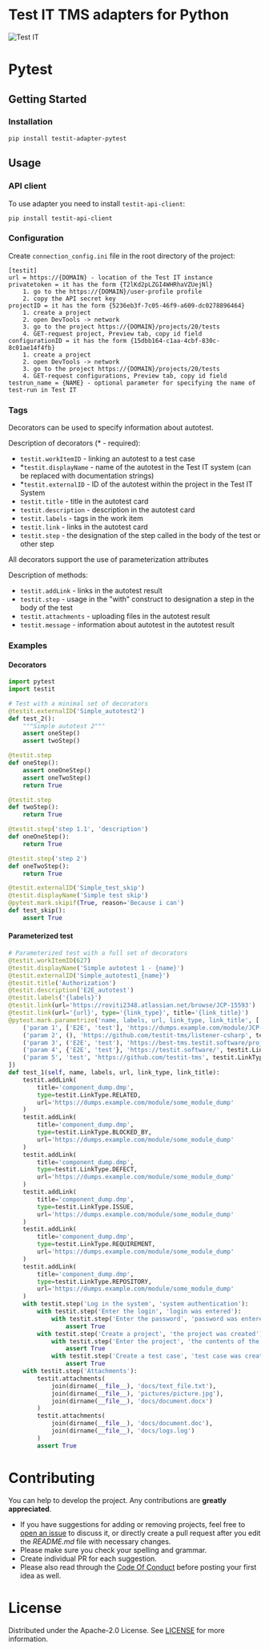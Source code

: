 # Test IT TMS adapters for Python
![Test IT](https://raw.githubusercontent.com/testit-tms/adapters-python/master/images/banner.png)

# Pytest

## Getting Started

### Installation
```
pip install testit-adapter-pytest
```

## Usage

### API client

To use adapter you need to install `testit-api-client`:
```
pip install testit-api-client
```

### Configuration

Create `connection_config.ini` file in the root directory of the project:
```
[testit]
url = https://{DOMAIN} - location of the Test IT instance
privatetoken = it has the form {T2lKd2pLZGI4WHRhaVZUejNl}
    1. go to the https://{DOMAIN}/user-profile profile
    2. copy the API secret key
projectID = it has the form {5236eb3f-7c05-46f9-a609-dc0278896464}
    1. create a project
    2. open DevTools -> network
    3. go to the project https://{DOMAIN}/projects/20/tests
    4. GET-request project, Preview tab, copy id field
configurationID = it has the form {15dbb164-c1aa-4cbf-830c-8c01ae14f4fb}
    1. create a project
    2. open DevTools -> network
    3. go to the project https://{DOMAIN}/projects/20/tests
    4. GET-request configurations, Preview tab, copy id field
testrun_name = {NAME} - optional parameter for specifying the name of test-run in Test IT
```

### Tags

Decorators can be used to specify information about autotest.

Description of decorators (\* - required):
- `testit.workItemID` - linking an autotest to a test case
- \*`testit.displayName` - name of the autotest in the Test IT system (can be replaced with documentation strings)
- \*`testit.externalID` - ID of the autotest within the project in the Test IT System
- `testit.title` - title in the autotest card
- `testit.description` - description in the autotest card
- `testit.labels` - tags in the work item
- `testit.link` - links in the autotest card
- `testit.step` - the designation of the step called in the body of the test or other step

All decorators support the use of parameterization attributes

Description of methods:
- `testit.addLink` - links in the autotest result
- `testit.step` - usage in the "with" construct to designation a step in the body of the test
- `testit.attachments` - uploading files in the autotest result
- `testit.message` - information about autotest in the autotest result

### Examples

#### Decorators
```py
import pytest
import testit

# Test with a minimal set of decorators
@testit.externalID('Simple_autotest2')
def test_2():
    """Simple autotest 2"""
    assert oneStep()
    assert twoStep()

@testit.step
def oneStep():
    assert oneOneStep()
    assert oneTwoStep()
    return True

@testit.step
def twoStep():
    return True

@testit.step('step 1.1', 'description')
def oneOneStep():
    return True

@testit.step('step 2')
def oneTwoStep():
    return True

@testit.externalID('Simple_test_skip')
@testit.displayName('Simple test skip')
@pytest.mark.skipif(True, reason='Because i can')
def test_skip():
    assert True
```

#### Parameterized test
```py
# Parameterized test with a full set of decorators
@testit.workItemID(627)
@testit.displayName('Simple autotest 1 - {name}')
@testit.externalID('Simple_autotest1_{name}')
@testit.title('Authorization')
@testit.description('E2E_autotest')
@testit.labels('{labels}')
@testit.link(url='https://roviti2348.atlassian.net/browse/JCP-15593')
@testit.link(url='{url}', type='{link_type}', title='{link_title}')
@pytest.mark.parametrize('name, labels, url, link_type, link_title', [
    ('param 1', ['E2E', 'test'], 'https://dumps.example.com/module/JCP-15593', testit.LinkType.DEFECT, 'JCP-15593'),
    ('param 2', (), 'https://github.com/testit-tms/listener-csharp', testit.LinkType.RELATED, 'Listener'),
    ('param 3', ('E2E', 'test'), 'https://best-tms.testit.software/projects', testit.LinkType.REQUIREMENT, ''),
    ('param 4', {'E2E', 'test'}, 'https://testit.software/', testit.LinkType.BLOCKED_BY, 'Test IT'),
    ('param 5', 'test', 'https://github.com/testit-tms', testit.LinkType.REPOSITORY, 'GitHub')
])
def test_1(self, name, labels, url, link_type, link_title):
    testit.addLink(
        title='component_dump.dmp',
        type=testit.LinkType.RELATED,
        url='https://dumps.example.com/module/some_module_dump'
    )
    testit.addLink(
        title='component_dump.dmp',
        type=testit.LinkType.BLOCKED_BY,
        url='https://dumps.example.com/module/some_module_dump'
    )
    testit.addLink(
        title='component_dump.dmp',
        type=testit.LinkType.DEFECT,
        url='https://dumps.example.com/module/some_module_dump'
    )
    testit.addLink(
        title='component_dump.dmp',
        type=testit.LinkType.ISSUE,
        url='https://dumps.example.com/module/some_module_dump'
    )
    testit.addLink(
        title='component_dump.dmp',
        type=testit.LinkType.REQUIREMENT,
        url='https://dumps.example.com/module/some_module_dump'
    )
    testit.addLink(
        title='component_dump.dmp',
        type=testit.LinkType.REPOSITORY,
        url='https://dumps.example.com/module/some_module_dump'
    )
    with testit.step('Log in the system', 'system authentication'):
        with testit.step('Enter the login', 'login was entered'):
            with testit.step('Enter the password', 'password was entered'):
                assert True
        with testit.step('Create a project', 'the project was created'):
            with testit.step('Enter the project', 'the contents of the project are displayed'):
                assert True
            with testit.step('Create a test case', 'test case was created'):
                assert True
    with testit.step('Attachments'):
        testit.attachments(
            join(dirname(__file__), 'docs/text_file.txt'),
            join(dirname(__file__), 'pictures/picture.jpg'),
            join(dirname(__file__), 'docs/document.docx')
        )
        testit.attachments(
            join(dirname(__file__), 'docs/document.doc'),
            join(dirname(__file__), 'docs/logs.log')
        )
        assert True
```

# Contributing

You can help to develop the project. Any contributions are **greatly appreciated**.

* If you have suggestions for adding or removing projects, feel free to [open an issue](https://github.com/testit-tms/adapters-python/issues/new) to discuss it, or directly create a pull request after you edit the *README.md* file with necessary changes.
* Please make sure you check your spelling and grammar.
* Create individual PR for each suggestion.
* Please also read through the [Code Of Conduct](https://github.com/testit-tms/adapters-python/blob/master/CODE_OF_CONDUCT.md) before posting your first idea as well.

# License

Distributed under the Apache-2.0 License. See [LICENSE](https://github.com/testit-tms/adapters-python/blob/master/LICENSE.md) for more information.

